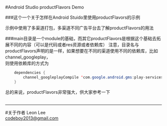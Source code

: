 #Android Studio productFlavors Demo

###这个一个关于怎样在Android Stuido里使用productFlavors的示例

示例中使用了多渠道打包，多渠道不同广告平台去了解productFlavors的用法

###main目录是一个module的基础，而其它productFlavors是根据这个基础去拓展不同的内容（可以是代码或者res资源或者依赖库）
注意，目录名与productFlavors声明的是一样，如果想要在不同的渠道使用不同的依赖库，比如channel_googleplay，<br>
则使用依赖库的方式为<br>
```java
    dependencies {
        channel_googleplayCompile 'com.google.android.gms:play-services:5.0.89'
    }
```

总的来说，productFlavors非常强大，供大家参考一下<br><br>

***

#关于作者
Leon Lee <br>
codeboy2013@gmail.com
<br><br>